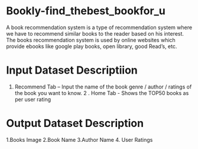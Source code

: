 # Bookly-find_thebest_bookfor_u

A book recommendation system is a type of recommendation system where we have to recommend similar books to the reader based on his interest. The books recommendation system is used by online websites which provide ebooks like google play books, open library, good Read’s, etc.

# Input Dataset Descriptiion
1. Recommend Tab – Input the name of the book genre / author / ratings of the book you want to know.
2 . Home Tab -  Shows the TOP50 books as per user rating 
# Output Dataset Description 
1.Books Image 
2.Book Name 
3.Author Name 
4. User Ratings 
